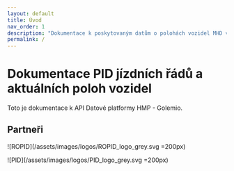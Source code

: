 ```yaml
---
layout: default
title: Úvod
nav_order: 1
description: "Dokumentace k poskytovaným datům o polohách vozidel MHD v Praze."
permalink: /
---
```


# Dokumentace PID jízdních řádů a aktuálních poloh vozidel

Toto je dokumentace k API Datové platformy HMP - Golemio.

## Partneři

![ROPID](/assets/images/logos/ROPID_logo_grey.svg =200px)

![PID](/assets/images/logos/PID_logo_grey.svg =200px)
